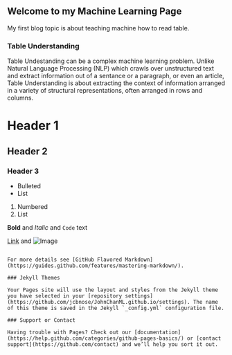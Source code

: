 ## Welcome to my Machine Learning Page
My first blog topic is about teaching machine how to read table.

### Table Understanding
Table Undestanding can be a complex machine learning problem.  Unlike Natural Language Processing (NLP) which crawls over unstructured text and extract information out of a sentance or a paragraph, or even an article, Table Understanding is about extracting the context of information arranged in a variety of structural representations, often arranged in rows and columns.

# Header 1
## Header 2
### Header 3

- Bulleted
- List

1. Numbered
2. List

**Bold** and _Italic_ and `Code` text

[Link](url) and ![Image](src)
```

For more details see [GitHub Flavored Markdown](https://guides.github.com/features/mastering-markdown/).

### Jekyll Themes

Your Pages site will use the layout and styles from the Jekyll theme you have selected in your [repository settings](https://github.com/jcbnose/JohnChanML.github.io/settings). The name of this theme is saved in the Jekyll `_config.yml` configuration file.

### Support or Contact

Having trouble with Pages? Check out our [documentation](https://help.github.com/categories/github-pages-basics/) or [contact support](https://github.com/contact) and we’ll help you sort it out.
